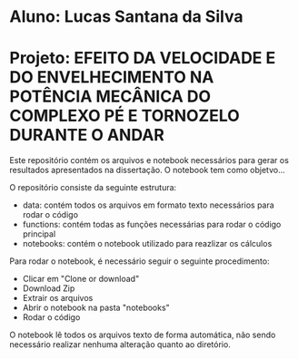 # Aluno: Lucas Santana da Silva
# Projeto: EFEITO DA VELOCIDADE E DO ENVELHECIMENTO NA POTÊNCIA MECÂNICA DO COMPLEXO PÉ E TORNOZELO DURANTE O ANDAR

Este repositório contém os arquivos e notebook necessários para gerar os resultados apresentados na dissertação.
O notebook tem como objetvo...

O repositório consiste da seguinte estrutura:
 - data: contém todos os arquivos em formato texto necessários para rodar o código
 - functions: contém todas as funções necessárias para rodar o código principal
 - notebooks: contém o notebook utilizado para reazlizar os cálculos

 
 Para rodar o notebook, é necessário seguir o seguinte procedimento:
 - Clicar em "Clone or download"
 - Download Zip
 - Extrair os arquivos
 - Abrir o notebook na pasta "notebooks"
 - Rodar o código
 
 O notebook lê todos os arquivos texto de forma automática, não sendo necessário realizar nenhuma alteração quanto ao diretório.
